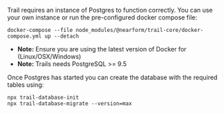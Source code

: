 Trail requires an instance of Postgres to function correctly. You can use your own instance or run the pre-configured docker compose file:

    docker-compose --file node_modules/@nearform/trail-core/docker-compose.yml up --detach

-   **Note:** Ensure you are using the latest version of Docker for (Linux/OSX/Windows)
-   **Note:** Trails needs PostgreSQL >= 9.5

Once Postgres has started you can create the database with the required tables using:

    npx trail-database-init
    npx trail-database-migrate --version=max

